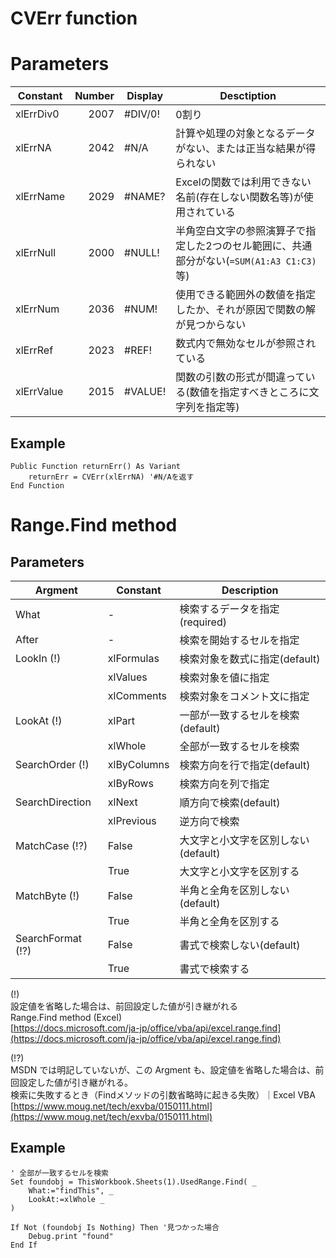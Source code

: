 # CVErr function

# Parameters

| Constant   | Number | Display | Desctiption                                                                              |
| ---------- | -----: | ------- | ---------------------------------------------------------------------------------------- |
| xlErrDiv0  |   2007 | #DIV/0! | 0割り                                                                                    |
| xlErrNA    |   2042 | #N/A    | 計算や処理の対象となるデータがない、または正当な結果が得られない                         |
| xlErrName  |   2029 | #NAME?  | Excelの関数では利用できない名前(存在しない関数名等)が使用されている                      |
| xlErrNull  |   2000 | #NULL!  | 半角空白文字の参照演算子で指定した2つのセル範囲に、共通部分がない(`=SUM(A1:A3 C1:C3)`等) |
| xlErrNum   |   2036 | #NUM!   | 使用できる範囲外の数値を指定したか、それが原因で関数の解が見つからない                   |
| xlErrRef   |   2023 | #REF!   | 数式内で無効なセルが参照されている                                                       |
| xlErrValue |   2015 | #VALUE! | 関数の引数の形式が間違っている(数値を指定すべきところに文字列を指定等)                   |


## Example

```
Public Function returnErr() As Variant
    returnErr = CVErr(xlErrNA) '#N/Aを返す
End Function
```

# Range.Find method

## Parameters

| Argment           | Constant    | Description                         |
| ----------------- | ----------- | ----------------------------------- |
| What              | -           | 検索するデータを指定(required)      |
| After             | -           | 検索を開始するセルを指定            |
| LookIn (!)        | xlFormulas  | 検索対象を数式に指定(default)       |
|                   | xlValues    | 検索対象を値に指定                  |
|                   | xlComments  | 検索対象をコメント文に指定          |
| LookAt (!)        | xlPart      | 一部が一致するセルを検索(default)   |
|                   | xlWhole     | 全部が一致するセルを検索            |
| SearchOrder (!)   | xlByColumns | 検索方向を行で指定(default)         |
|                   | xlByRows    | 検索方向を列で指定                  |
| SearchDirection   | xlNext      | 順方向で検索(default)               |
|                   | xlPrevious  | 逆方向で検索                        |
| MatchCase (!?)    | False       | 大文字と小文字を区別しない(default) |
|                   | True        | 大文字と小文字を区別する            |
| MatchByte (!)     | False       | 半角と全角を区別しない(default)     |
|                   | True        | 半角と全角を区別する                |
| SearchFormat (!?) | False       | 書式で検索しない(default)           |
|                   | True        | 書式で検索する                      |

(!)  
設定値を省略した場合は、前回設定した値が引き継がれる  
Range.Find method (Excel)  
[https://docs.microsoft.com/ja-jp/office/vba/api/excel.range.find](https://docs.microsoft.com/ja-jp/office/vba/api/excel.range.find)  

(!?)  
MSDN では明記していないが、この Argment も、設定値を省略した場合は、前回設定した値が引き継がれる。  
検索に失敗するとき（Findメソッドの引数省略時に起きる失敗）｜Excel VBA  
[https://www.moug.net/tech/exvba/0150111.html](https://www.moug.net/tech/exvba/0150111.html)  

## Example

```
' 全部が一致するセルを検索
Set foundobj = ThisWorkbook.Sheets(1).UsedRange.Find( _
    What:="findThis", _
    LookAt:=xlWhole _
)

If Not (foundobj Is Nothing) Then '見つかった場合
    Debug.print "found"
End If
```
